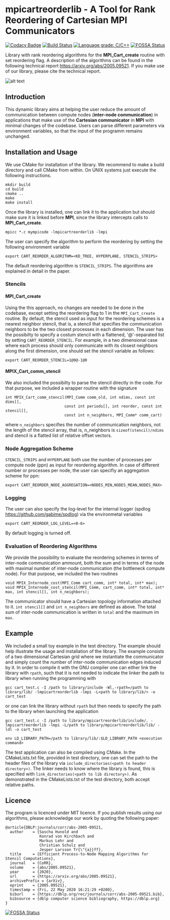 # mpicartreorderlib - A Tool for Rank Reordering of Cartesian MPI Communicators

[![Codacy Badge](https://api.codacy.com/project/badge/Grade/eb87bc25602c49cc9708815cb436a6c0)](https://app.codacy.com/gh/viennamapping/mpicartreorderlib?utm_source=github.com&utm_medium=referral&utm_content=viennamapping/mpicartreorderlib&utm_campaign=Badge_Grade_Dashboard)
[![Build Status](https://travis-ci.org/viennamapping/mpicartreorderlib.svg?branch=master)](https://travis-ci.org/viennamapping/mpicartreorderlib)
[![Language grade: C/C++](https://img.shields.io/lgtm/grade/cpp/g/viennamapping/mpicartreorderlib.svg?logo=lgtm&logoWidth=18)](https://lgtm.com/projects/g/viennamapping/mpicartreorderlib/context:cpp)
[![FOSSA Status](https://app.fossa.com/api/projects/git%2Bgithub.com%2Fviennamapping%2Fmpicartreorderlib.svg?type=shield)](https://app.fossa.com/projects/git%2Bgithub.com%2Fviennamapping%2Fmpicartreorderlib?ref=badge_shield)

Library with rank reordering algorithms for the **MPI_Cart_create** routine with set reordering flag. A description of the algorithms can be found in the following technical report https://arxiv.org/abs/2005.09521. If you make use of our library, please cite the technical report.

![alt text](https://github.com/konradvonkirchbach/mpicartreorderlib/blob/master/images/motivational_example-1.png "Motivational Example")

## Introduction
This dynamic library aims at helping the user reduce the amount of communication between compute nodes (**inter-node communication**) in applications that make use of the **Cartesian communicator** in **MPI** with minimal changes of the codebase. Users can parse different parameters via environment variables, so that the input of the programm remains unchanged.

## Installation and Usage
We use CMake for installation of the library. We recommend to make a build directory and call CMake from within. On UNIX systems just execute the following instructions.
```
mkdir build
cd build
cmake ..
make
make install
```
Once the library is installed, one can link it to the application but should make sure it is linked before **MPI**, since the library intercepts calls to **MPI_Cart_create**.

```mpicc *.c mympicode -lmpicartreorderlib -lmpi```

The user can specify the algorithm to perform the reordering by setting the following environment variable

```export CART_REORDER_ALGORITHM=<KD_TREE, HYPERPLANE, STENCIL_STRIPS>```

The default reordering algorithm is `STENCIL_STRIPS`. The algorithms are explained in detail in the paper.

### Stencils 
#### **MPI_Cart_create**
Using the this approach, no changes are needed to be done in the codebase, except setting the reordering flag to 1 in the `MPI_Cart_create` routine. By default, the stencil used as input for the reordering schemes is a nearest neighbor stencil, that is, a stencil that specifies the communication neighbors to be the two closest processes in each dimension. The user has the possibilty to specify a costum stencil with a flattened, '@'-separated list by setting `CART_REORDER_STENCIL`. For example, in a two dimensional case where each process should only communicate with its closest neighbors along the first dimension, one should set the stencil variable as follows:

```
export CART_REORDER_STENCIL=1@0@-1@0
```

#### **MPIX_Cart_comm_stencil**
We also included the possibilty to parse the stencil directly in the code. For that purpose, we included a wrapper routine with the signature

```
int MPIX_Cart_comm_stencil(MPI_Comm comm_old, int ndims, const int dims[],
                          const int periods[], int reorder, const int stencil[],
                          const int n_neighbors, MPI_Comm* comm_cart)
```

where `n_neighbors` specifies the number of communication neighbors, not the length of the stencil array, that is, n_neighbors is `sizeof(stencil)/ndims` and stencil is a flatted list of relative offset vectors.

### Node Aggregation Scheme

`STENCIL_STRIPS` and `HYPERPLANE` both use the number of processes per compute node (ppn) as input for reordering algorithm. In case of different number or processes per node, the user can specifiy an aggregation scheme for ppn:

```
export CART_REORDER_NODE_AGGREGATION=<NODES_MIN,NODES_MEAN,NODES_MAX>
```

### Logging

The user can also specify the log-level for the internal logger (spdlog https://github.com/gabime/spdlog) via the environmetal variables

```
export CART_REORDER_LOG_LEVEL=<0-6>
```

By default logging is turned off.

### Evaluation of Reordering Algorithms

We provide the possibility to evaluate the reordering schemes in terms of inter-node communication ammount, both the sum and in terms of the node with maximal number of inter-node communication (the bottleneck compute node). For that purpose, we included the two routines

```
void MPIX_Internode_cost(MPI_Comm cart_comm, int* total, int* max);
void MPIX_Internode_cost_stencil(MPI_Comm, cart_comm, int* total, int* max, int stencil[], int n_neighbors);
```

The communicator should have a Cartesian topology information attached to it. `int stencil[]` and `int n_neighbors` are defined as above. The total sum of inter-node communication is written in `total` and the maximum im `max`.

## Example

We included a small toy example in the test directory. The example should help illustrate the usage and installation of the library. The example consists of a two dimensional Cartesian grid where we instantiate the communicator and simply count the number of inter-node communication edges induced by it.
In order to compile it with the GNU compiler one can either link the library with `rpath`, such that it is not needed to indicate the linker the path to library when running the programming with

```
gcc cart_test.c -I /path to library/include -Wl,-rpath=/path to library/lib/ -lmpicartreorderlib -lmpi -L<path to library/lib/> -o cart_test
```

or one can link the library without `rpath` but then needs to specify the path to the library when launching the application

```
gcc cart_test.c -I /path to library/mpicartreorderlib/include/. -lmpicartreorderlib -lmpi -L/path to library/mpicartreorderlib/lib/ -ldl -o cart_test

env LD_LIBRARY_PATH=/path to library/lib/:$LD_LIBRARY_PATH <execution command>
```
The test application can also be compiled using CMake. In the CMakeLists.txt file, provided in test directory, one can set the path to the header files of the library via `include_directories(<path to header directory>)`. The linker needs to know where the library is found, this is specified with `link_directories(<path to lib directory>)`. As demonstrated in the CMakeLists.txt of the test directory, both accept relative paths.

## Licence

The program is licenced under MIT licence.
If you publish results using our algorithms, please acknowledge our work by quoting the following paper:

```
@article{DBLP:journals/corr/abs-2005-09521,
  author    = {Sascha Hunold and
               Konrad von Kirchbach and
               Markus Lehr and
               Christian Schulz and
               Jesper Larsson Tr{\"{a}}ff},
  title     = {Efficient Process-to-Node Mapping Algorithms for Stencil Computations},
  journal   = {CoRR},
  volume    = {abs/2005.09521},
  year      = {2020},
  url       = {https://arxiv.org/abs/2005.09521},
  archivePrefix = {arXiv},
  eprint    = {2005.09521},
  timestamp = {Fri, 22 May 2020 16:21:29 +0200},
  biburl    = {https://dblp.org/rec/journals/corr/abs-2005-09521.bib},
  bibsource = {dblp computer science bibliography, https://dblp.org}
}
```


[![FOSSA Status](https://app.fossa.com/api/projects/git%2Bgithub.com%2Fviennamapping%2Fmpicartreorderlib.svg?type=large)](https://app.fossa.com/projects/git%2Bgithub.com%2Fviennamapping%2Fmpicartreorderlib?ref=badge_large)
